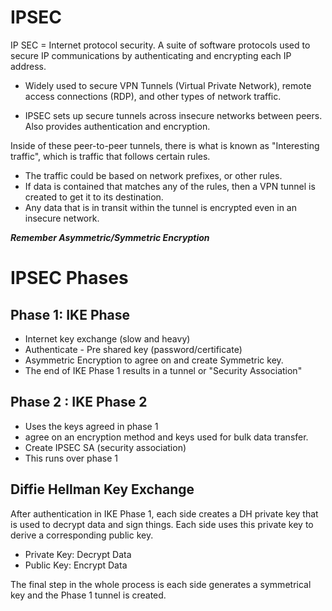 # IPSEC
IP SEC = Internet protocol security. A suite of software protocols used to secure IP communications by authenticating and encrypting each IP address.

- Widely used to secure VPN Tunnels (Virtual Private Network), remote access connections (RDP), and other types of network traffic.

- IPSEC sets up secure tunnels across insecure networks between peers. Also provides authentication and encryption.

Inside of these peer-to-peer tunnels, there is what is known as "Interesting traffic", which is traffic that follows certain rules.

- The traffic could be based on network prefixes, or other rules.
- If data is contained that matches any of the rules, then a VPN tunnel is created to get it to its destination.
- Any data that is in transit within the tunnel is encrypted even in an insecure network.

***Remember Asymmetric/Symmetric Encryption***

# IPSEC Phases

## Phase 1: IKE Phase
- Internet key exchange (slow and heavy)
- Authenticate - Pre shared key (password/certificate)
- Asymmetric Encryption to agree on and create Symmetric key.
- The end of IKE Phase 1 results in a tunnel or "Security Association"

## Phase 2 : IKE Phase 2

- Uses the keys agreed in phase 1
- agree on an encryption method and keys used for bulk data transfer.
- Create IPSEC SA (security association)
- This runs over phase 1

## Diffie Hellman Key Exchange

After authentication in IKE Phase 1, each side creates a DH private key that is used to decrypt data and sign things.
Each side uses this private key to derive a corresponding public key.

- Private Key: Decrypt Data
- Public Key: Encrypt Data

The final step in the whole process is each side generates a symmetrical key and the Phase 1 tunnel is created.
